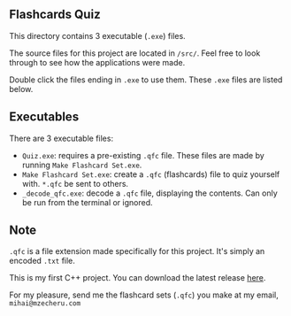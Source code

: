 Flashcards Quiz
-------------------------------------------------------------

This directory contains 3 executable (`.exe`) files.

The source files for this project are located in `/src/`.
Feel free to look through to see how the applications were made.

Double click the files ending in `.exe` to use them. These `.exe` files are listed below.

Executables
-------------------------------------------------------------

There are 3 executable files:
- `Quiz.exe`: requires a pre-existing `.qfc` file. These files are made by running `Make Flashcard Set.exe`.
- `Make Flashcard Set.exe`: create a `.qfc` (flashcards) file to quiz yourself with. `*.qfc` be sent to others.
- `_decode_qfc.exe`: decode a `.qfc` file, displaying the contents. Can only be run from the terminal or ignored.

Note
-------------------------------------------------------------

`.qfc` is a file extension made specifically for this project. It's simply an encoded `.txt` file.

This is my first C++ project. You can download the latest release [here](https://github.com/MihaiZecheru/Flashcards-Quiz/releases/download/FlashcardsQuiz/cpp_quiz.zip).

For my pleasure, send me the flashcard sets (`.qfc`) you make at my email, `mihai@mzecheru.com`
